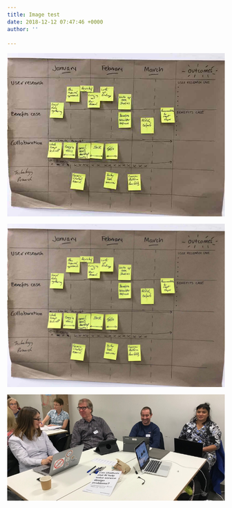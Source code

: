 ```yaml
---
title: Image test
date: 2018-12-12 07:47:46 +0000
author: ''

---
```

![](/uploads/workplan_small.jpg)

![](/uploads/workplan_larger.jpg)

![](/uploads/group.jpg)